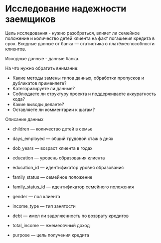# Исследование надежности заемщиков
Цель исследования - нужно разобраться, влияет ли семейное положение и количество детей клиента на факт погашения кредита в срок. Входные данные от банка — статистика о платёжеспособности клиентов.

Исходные данные - данные банка.

На что нужно обратить внимание:

- Какие методы замены типов данных, обработки пропусков и дубликатов применяете?
- Категоризируете ли данные?
- Соблюдаете ли структуру проекта и поддерживаете аккуратность кода?
- Какие выводы делаете?
- Оставляете ли комментарии к шагам?

Описание данных

- children — количество детей в семье

- days_employed — общий трудовой стаж в днях

- dob_years — возраст клиента в годах

- education — уровень образования клиента

- education_id — идентификатор уровня образования

- family_status — семейное положение

- family_status_id — идентификатор семейного положения

- gender — пол клиента

- income_type — тип занятости

- debt — имел ли задолженность по возврату кредитов

- total_income — ежемесячный доход

- purpose — цель получения кредита
